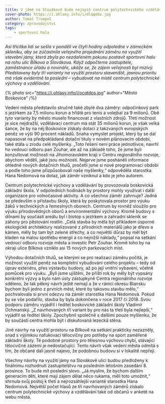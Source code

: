 ```yaml
---
title: V jámě na Slovákově bude nejspíš centrum polytechnického vzdělávání
cover-photo: https://i.ohlasy.info/i/dlqqebv.jpg
author: Tomáš Trumpeš
category: zpravodajství
tags:
    - sportovní hala
---
```


*Asi třicítka lidí se sešla v pondělí ve čtyři hodiny odpoledne v zámeckém skleníku, aby se zúčastnila veřejného projednání záměru na využití stavební jámy, která zbyla po nezdařeném pokusu postavit sportovní halu na rohu ulic Bílkova a Slovákova. Když odpočteme zastupitele, zaměstnance úřadu a novináře, ukáže se, že zájem veřejnosti byl mizivý. Představeny byly tři varianty na využití prostoru staveniště, jasnou prioritu má však evidentně ta poslední – vybudovat na místě centrum polytechnické výchovy a vzdělávání.*

{% photo src="https://i.ohlasy.info/i/ocqtdps.jpg" author="Město Boskovice" /%}

Vedení města představilo stručně také zbylé dva záměry: odpočinkový park s jezírkem za 7,5 milionu korun a hřiště pro tenis a volejbal za 9 milionů. Obě tyto varianty by město muselo financovat z vlastních zdrojů. Třetí možnost je sice nejdražší, vzdělávací centrum má stát 35 milionů korun, je však velká šance, že by na něj Boskovice získaly dotaci z takzvaných evropských peněz ve výši 90 procent nákladů. Snaha vymyslet projekt, který by se dal napasovat na předpokládané dotační tituly v novém plánovacím období, také stála u zrodu celé myšlenky. „Toto řešení není práce jednotlivce, navrhl ho vedoucí odboru pan Zouhar, ale až na základě toho, že jsme byli konzultovat možnosti na Jihomoravském kraji v Centru regionálního rozvoje, abychom věděli, jaké jsou možnosti. Nejprve jsme posháněli informace ohledně nových dotačních titulů, pročetli jsme si nové programovací období a podle toho jsme přizpůsobovali naše myšlenky,“ odpověděla starostka Hana Nedomová na dotaz, jak záměr vzniknul a kdo je jeho autorem.

Centrum polytechnické výchovy a vzdělávání by provozovala boskovická základní škola. V odpoledních hodinách by prostory mohly využívat i další organizace pro volnočasové aktivity. A co všechno záměr zahrnuje? Jedná se především o přístavbu školy, která by poskytovala prostor pro výuku žáků v technických a řemeslných oborech. Centrum by rovněž sloužilo pro výuku přírodovědných oborů a environmentální výchovy. Kromě budovy s dílnami by součástí areálu byl i biotop s jezírkem a zahradní skleník se záhony pro pěstování rostlin. „Celá stavba by měla být příkladem úsporné ekologické architektury realizované z přírodních materiálů jako je dřevo a kámen, měly by tam být zelené střechy, a co největší důraz by měl být kladen na malou spotřebu energií a co nejnižší náklady,“ popsal na setkání vedoucí odboru rozvoje města a investic Petr Zouhar. Kromě toho by na okraji ulice Bílkova vzniklo asi 15 nových parkovacích míst.

Výhodou dotačních titulů, se kterými se pro realizaci záměru počítá, je možnost využití peněz na kompletní vybudování celého projektu – tedy od úprav exteriéru, přes výstavbu budovy, až po její vnitřní vybavení, včetně pomůcek pro výuku. „Byli jsme ujištěni, že příští rok by měly být vypsány konkrétní výzvy a bylo nám ústy zástupkyně Centra regionálního rozvoje sděleno, že tak pěkný návrh ještě nemají a že v rámci okresu Blansku bychom byli jedno z prvních měst, které by takovou stavbu mělo,“ pochvalovala si první odezvu na záměr starostka Hana Nedomová. Pokud by se vše podařilo, stavba by byla dokončena v roce 2017 či 2018. Svou podporu záměru vyjádřil i ředitel boskovické základní školy Vladimír Ochmanský. „Z navrhovaných tří variant by pro nás ta třetí byla nejlepší,“ vyjádřil se ředitel školy. Zpochybnil společně s dalšími pouze myšlenku, že by součástí centra mohla být i diskutovaná lezecká stěna.

Jiné návrhy na využití prostoru na Bílkově na setkání prakticky nezazněly, snad s výjimkou nafukovací tělocvičny pro potřeby na sport zaměřené základní školy. Té podobné prostory pro tělesnou výchovu chybí, stávající tělocvičné zázemí je nedostačující. Tento návrh však vedení města odmítá s tím, že občané dali jasně najevo, že podobnou budovu si v lokalitě nepřejí.

Všechny návrhy na využití jámy na Slovákově ulici budou předloženy k finálnímu rozhodnutí zastupitelstvu na posledním letošním zasedání 8. prosince. To bude mít poslední slovo. „Já myslím, že bychom dalším generacím dětí, které mají zájem dělat něco rukama, měli toto umožnit,“ shrnula svůj postoj k třetí a nejrozsáhlejší variantě starostka Hana Nedomová. Největší počet hlasů ze tří navrhovaných záměrů získalo centrum polytechnické výchovy a vzdělávání také od občanů v anketě na webu města.

